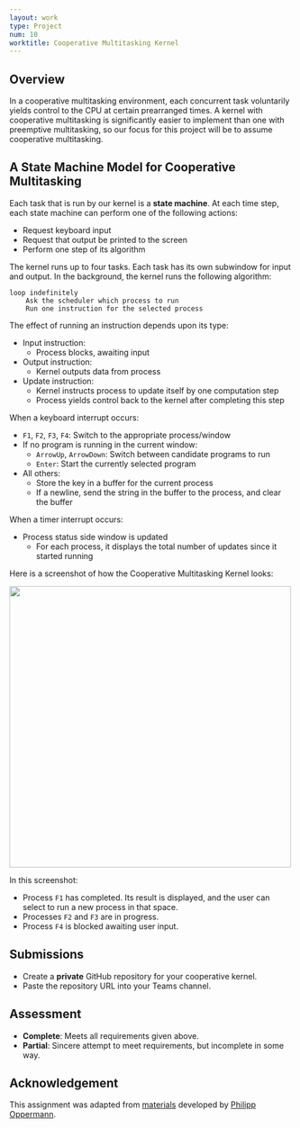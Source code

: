 ```yaml
---
layout: work
type: Project
num: 10
worktitle: Cooperative Multitasking Kernel
---
```


## Overview

In a cooperative multitasking environment, each concurrent task voluntarily yields
control to the CPU at certain prearranged times. A kernel with cooperative 
multitasking is significantly easier to implement than one with preemptive 
multitasking, so our focus for this project will be to assume cooperative 
multitasking.

## A State Machine Model for Cooperative Multitasking

Each task that is run by our kernel is a **state machine**. At each time step,
each state machine can perform one of the following actions:
* Request keyboard input
* Request that output be printed to the screen
* Perform one step of its algorithm

The kernel runs up to four tasks. Each task has its own subwindow for input and
output. In the background, the kernel runs the following algorithm:

	loop indefinitely
		Ask the scheduler which process to run
		Run one instruction for the selected process
		
The effect of running an instruction depends upon its type:
* Input instruction: 
  * Process blocks, awaiting input
* Output instruction: 
  * Kernel outputs data from process
* Update instruction: 
  * Kernel instructs process to update itself by one computation step
  * Process yields control back to the kernel after completing this step
  
When a keyboard interrupt occurs:
* `F1`, `F2`, `F3`, `F4`: Switch to the appropriate process/window
* If no program is running in the current window:
  * `ArrowUp`, `ArrowDown`: Switch between candidate programs to run
  * `Enter`: Start the currently selected program
* All others:
  * Store the key in a buffer for the current process
  * If a newline, send the string in the buffer to the process, and clear the buffer
  
When a timer interrupt occurs:
* Process status side window is updated
  * For each process, it displays the total number of updates since
    it started running

<!--
At this point, I think we will give the students the following:
* All of main.rs.
* First 68 lines of lib.rs.
* Declaration of the Kernel struct (without its data elements).
* impl of Kernel struct with headers of public methods.
  * They will all be unimplemented!().
-->

Here is a screenshot of how the Cooperative Multitasking Kernel looks:

<img src="https://hendrix-cs.github.io{{site.baseurl}}/assets/images/ coop_os_four_procs.png" width=500>

In this screenshot:
* Process `F1` has completed. Its result is displayed, and the user can select to run
  a new process in that space.
* Processes `F2` and `F3` are in progress.
* Process `F4` is blocked awaiting user input.
<!--
Here is a summary of the required functionality:
* When the Game Kernel starts, we see a starting screen with three lines of
instructions. The instructions read as follows:
  * `Type 's' to start a game`
  * `Type 'r' to resume a game`
  * `Type 'k' to end a game`
* Below the instructions is a list of all available games.
* One game is always highlighted. 
  * If the user types `s`, the highlighted game
  will start. 
  * The highlight is changed by using the up and down arrow keys.
* When a game is in progress, pressing the Escape key will pause the game
  and return to the starting screen.
* Paused games in progress are listed in the right column. 
  * The highlight moves to this column from the starting column using the left and
  right arrow keys. 
  * If the user types `r`, the highlighted game is resumed.
  * If the user types `k`, the highlighted game is terminated. Terminated games
    are no longer displayed in the column. All other running games retain
	their process IDs.
	
## Design

One instance of each game in progress will be stored in an array. I recommend
using `enum` types to represent both the possible game choices as well as 
the games in progress. Here are the two `enum` types I used in my solution
that you are welcome to use in yours:

	const TASK_MGR_HEADER: usize = 3;
	const MAX_NUM_PROCESSES: usize = BUFFER_HEIGHT - TASK_MGR_HEADER;

	#[derive(Copy,Clone,Eq,PartialEq,Debug)]
	#[repr(u8)]
	enum GameChoice {
		GhostHunter, Tracer, Letters, SpaceInvaders, Chicken, Burnett, Hodgins
	}

	const GAME_CHOICES: [GameChoice; NUM_GAMES] = [GameChoice::Tracer, GameChoice::Letters, GameChoice::GhostHunter, GameChoice::Burnett, GameChoice::Chicken, GameChoice::Hodgins, GameChoice::SpaceInvaders];
	const NUM_GAMES: usize = 7;

	impl GameChoice {
		fn start(&self) -> Process {
			match self {
				GameChoice::GhostHunter => Process::GhostHunter(GhostHunterGame::new()),
				GameChoice::Tracer => Process::Tracer(TracerGame::new()),
				GameChoice::Letters => Process::Letters(LetterMover::new()),
				GameChoice::SpaceInvaders => Process::SpaceInvaders(SpaceInvadersGame::new()),
				GameChoice::Chicken => Process::Chicken(Game::new()),
				GameChoice::Burnett => Process::Burnett(nom_noms::LetterMover::new()),
				GameChoice::Hodgins => Process::Hodgins(MainGame::new())
			}
		}

		fn name(&self) -> &'static str {
			match self {
				GameChoice::GhostHunter => "Ghost Hunter",
				GameChoice::Tracer => "Tracer",
				GameChoice::Letters => "Letter Mover",
				GameChoice::SpaceInvaders => "Space Invaders",
				GameChoice::Chicken => "Chicken Invaders",
				GameChoice::Burnett => "Daniel's Game",
				GameChoice::Hodgins => "Snake"
			}
		}
	}
	
	#[derive(Copy,Clone,Debug,Eq,PartialEq)]
	enum Process {
		GhostHunter(ghost_hunter::MainGame),
		Tracer(TracerGame),
		Letters(LetterMover),
		SpaceInvaders(SpaceInvadersGame),
		Chicken(Game),
		Burnett(nom_noms::LetterMover),
		Hodgins(baremetal_snake::MainGame)
	}

	impl Process {
		fn tick(&mut self) {
			match self {
				Process::GhostHunter(game) => ghost_hunter::tick(game),
				Process::Tracer(game) => game.tick(),
				Process::Letters(game) => game.tick(),
				Process::SpaceInvaders(game) => baremetal_game::tick(game),
				Process::Chicken(game) => game.tick(),
				Process::Burnett(game) => game.tick(),
				Process::Hodgins(game) => baremetal_snake::tick(game)
			}
		}

		fn key(&mut self, key: DecodedKey) {
			match self {
				Process::GhostHunter(game) => game.key(key),
				Process::Tracer(game) => game.key(key),
				Process::Letters(game) => game.key(key),
				Process::SpaceInvaders(game) => game.key(key),
				Process::Chicken(game) => game.key(key),
				Process::Burnett(game) => game.key(key),
				Process::Hodgins(game) => game.key(key)
			}
		}
	}
	
## Other configuration issues

To include the other projects from GitHub in your project, add these lines to
`Cargo.toml`:

	ghost_hunter = {git = "https://github.com/gjf2a/ghost_hunter"}
	bare_metal_tracer = {git = "https://github.com/gjf2a/bare_metal_tracer"}
	pluggable_interrupt_template = {git = "https://github.com/gjf2a/pluggable_interrupt_template"}
	baremetal_game = {git = "https://github.com/scgaskins/baremetal_game"}
	chicken_invaders = {git = "https://github.com/juliebdick/chicken_invaders"}
	nom_noms = {git = "https://github.com/cally-cmd/nom_noms"}
	baremetal_snake = {git = "https://github.com/Haedge/baremetal_snake"}
	
To import them into your source file:

	use ghost_hunter::GhostHunterGame;
	use bare_metal_tracer::TracerGame;
	use pluggable_interrupt_template::LetterMover;
	use baremetal_game::game_core::SpaceInvadersGame;
	use chicken_invaders::Game;
	use baremetal_snake::MainGame;
-->
## Submissions
* Create a **private** GitHub repository for your cooperative kernel.
* Paste the repository URL into your Teams channel.

## Assessment
* **Complete**: Meets all requirements given above.
* **Partial**: Sincere attempt to meet requirements, but incomplete in some way.

## Acknowledgement

This assignment was adapted from [materials](https://os.phil-opp.com/) developed by 
[Philipp Oppermann](https://github.com/phil-opp).